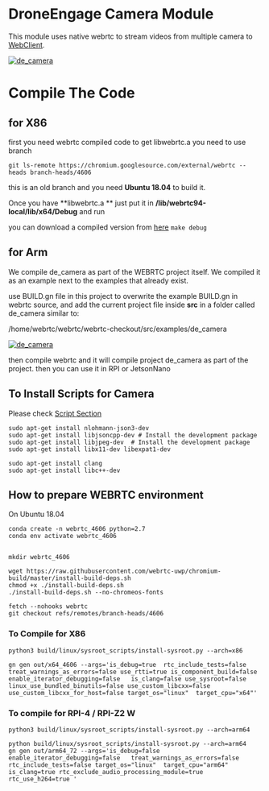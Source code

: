 # DroneEngage Camera Module

This module uses native webrtc to stream videos from multiple camera to [WebClient](https://github.com/DroneEngage/droneengage_webclient "Weblient").


[![de_camera](https://github.com/DroneEngage/droneengage_camera/blob/master/res/youtube_video_streaming.png?raw=true)](https://www.youtube.com/watch?v=hf5onZ2-7V4)

# Compile The Code


## for X86

first you need webrtc compiled code to get libwebrtc.a 
you need to use branch 

`git ls-remote https://chromium.googlesource.com/external/webrtc --heads branch-heads/4606`

this is an old branch and you need **Ubuntu 18.04** to build it.

Once you have **libwebrtc.a ** just put it in  **/lib/webrtc94-local/lib/x64/Debug** and run 

you can download a compiled version from [here](https://drive.google.com/file/d/10KvinexvvDRUgd6afGLAbMCgCr_h8yM6/view?usp=sharing "here")
`make debug`

## for Arm

We compile de_camera as part of the WEBRTC project itself. We compiled it as an example next to the examples that already exist.

use BUILD.gn file in this project to overwrite the example BUILD.gn in webrtc source, and add the current project file inside **src** in a folder called de_camera similar to:

/home/webrtc/webrtc/webrtc-checkout/src/examples/de_camera


[![de_camera](https://github.com/DroneEngage/droneengage_camera/blob/master/res/virtual_machine_de_camera.png?raw=true)](https://github.com/DroneEngage/droneengage_camera/blob/master/res/virtual_machine_de_camera.png?raw=true)

then compile webrtc and it will compile project de_camera as part of the project.
then you can use it in RPI or JetsonNano

## To Install Scripts for Camera

Please check [Script Section](https://github.com/DroneEngage/droneengage_camera/blob/master/scripts/README.md "Script Section")




    sudo apt-get install nlohmann-json3-dev
    sudo apt-get install libjsoncpp-dev # Install the development package
    sudo apt-get install libjpeg-dev  # Install the development package
    sudo apt-get install libx11-dev libexpat1-dev 

    sudo apt-get install clang 
    sudo apt-get install libc++-dev


## How to prepare WEBRTC environment

On Ubuntu 18.04

    conda create -n webrtc_4606 python=2.7
    conda env activate webrtc_4606
    
    
    mkdir webrtc_4606
    
    wget https://raw.githubusercontent.com/webrtc-uwp/chromium-build/master/install-build-deps.sh
    chmod +x ./install-build-deps.sh
    ./install-build-deps.sh --no-chromeos-fonts
    
    fetch --nohooks webrtc
    git checkout refs/remotes/branch-heads/4606

### To Compile for X86

    python3 build/linux/sysroot_scripts/install-sysroot.py --arch=x86
    
    gn gen out/x64_4606 --args='is_debug=true  rtc_include_tests=false treat_warnings_as_errors=false use_rtti=true is_component_build=false  enable_iterator_debugging=false   is_clang=false use_sysroot=false linux_use_bundled_binutils=false use_custom_libcxx=false use_custom_libcxx_for_host=false target_os="linux"  target_cpu="x64"'


### To compile for RPI-4 / RPI-Z2 W

    python3 build/linux/sysroot_scripts/install-sysroot.py --arch=arm64
    
    python build/linux/sysroot_scripts/install-sysroot.py --arch=arm64
    gn gen out/arm64_72 --args='is_debug=false  enable_iterator_debugging=false   treat_warnings_as_errors=false rtc_include_tests=false target_os="linux"  target_cpu="arm64" is_clang=true rtc_exclude_audio_processing_module=true rtc_use_h264=true ' 
    
